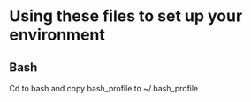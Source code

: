 # Using these files to set up your environment

## Bash
Cd to bash and copy bash_profile to ~/.bash_profile
